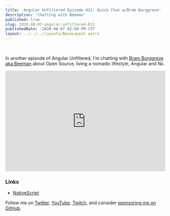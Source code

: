 ```yaml
---
title: 'Angular Unfiltered Episode 012: Quick Chat w/Bram Borggreve'
description: 'Chatting with Beeman'
published: true
slug: 2020-08-07-angular-unfiltered-012
publishedDate: '2020-08-07 02:00 PM CST'
layout: ../../../layouts/BaseLayout.astro
---
```


<br/>

In another episode of Angular Unfiltered, I'm chatting with [Bram Borggreve aka Beeman](https://twitter.com/beeman_nl) about Open Source, living a nomadic lifestyle, Angular and Nx.

<div class="flex justify-center">
  <iframe width="500" height="315" src="https://www.youtube.com/embed/tlv3KbQ_Ebs" frameborder="0" allow="accelerometer; autoplay; encrypted-media; gyroscope; picture-in-picture" allowfullscreen></iframe>
</div>

### Links

- [NativeScript](https://nativescript.org)

Follow me on [Twitter](https://twitter.com/brandontroberts), [YouTube](https://youtube.com/brandonrobertsdev), [Twitch](https://twitch.tv/brandontroberts), and consider [sponsoring me on GitHub](https://github.com/sponsors/brandonroberts).
